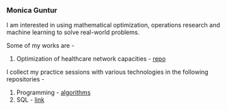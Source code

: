 ### Monica Guntur
I am interested in using mathematical optimization, operations research and machine learning to solve real-world problems.

Some of my works are -

1. Optimization of healthcare network capacities - [repo](https://github.com/monicaguntur/healthcare-optimization-minizinc)

I collect my practice sessions with various technologies in the following repositories -

1. Programming - [algorithms](https://github.com/monicaguntur/study/tree/main/algorithms)
2. SQL - [link](https://github.com/monicaguntur/study/tree/main/sql)
